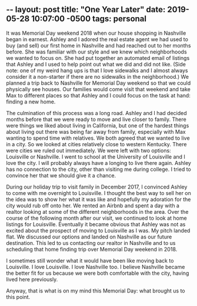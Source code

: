 --
layout:     post
title:      "One Year Later"
date:       2019-05-28 10:07:00 -0500
tags:       personal
--

It was Memorial Day weekend 2018 when our house shopping in Nashville began in earnest. Ashley and I adored the real estate agent we had used to buy (and sell) our first home in Nashville and had reached out to her months before. She was familiar with our style and we knew which neighborhoods we wanted to focus on. She had put together an automated email of listings that Ashley and I used to help point out what we did and did not like. (Side note: one of my weird hang ups is that I love sidewalks and I almost always consider it a non-starter if there are no sidewalks in the neighborhood.) We planned a trip back to Nashville for Memorial Day weekend so that we could physically see houses. Our families would come visit that weekend and take Max to different places so that Ashley and I could focus on the task at hand: finding a new home.

The culmination of this process was a long road. Ashley and I had decided months before that we were ready to move and live closer to family. There were things we liked about living in California, but one of the hardest things about living out there was being far away from family, especially with Max wanting to spend time with relatives. We both agreed that we wanted to live in a city. So we looked at cities relatively close to western Kentucky. There were cities we ruled out immediately. We were left with two options: Louisville or Nashville. I went to school at the University of Louisville and I love the city. I will probably always have a longing to live there again. Ashley has no connection to the city, other than visiting me during college. I tried to convince her that we should give it a chance.

During our holiday trip to visit family in December 2017, I convinced Ashley to come with me overnight to Louisville. I thought the best way to sell her on the idea was to show her what it was like and hopefully my adoration for the city would rub off onto her. We rented an Airbnb and spent a day with a realtor looking at some of the different neighborhoods in the area. Over the course of the following month after our visit,  we continued to look at home listings for Louisville. Eventually it became obvious that Ashley was not as excited about the prospect of moving to Louisville as I was. My pitch landed flat. We discussed our options and landed on Nashville as our future destination. This led to us contacting our realtor in Nashville and to us scheduling that home finding trip over Memorial Day weekend in 2018.

I sometimes still wonder what it would have been like moving back to Louisville. I love Louisville. I love Nashville too. I believe Nashville became the better fit for us because we were both comfortable with the city, having lived here previously.

Anyway, that is what is on my mind this Memorial Day: what brought us to this point.